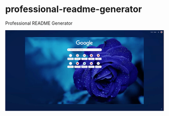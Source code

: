 # professional-readme-generator
Professional README Generator

![caption](./assets/images/new-tab.gif)
